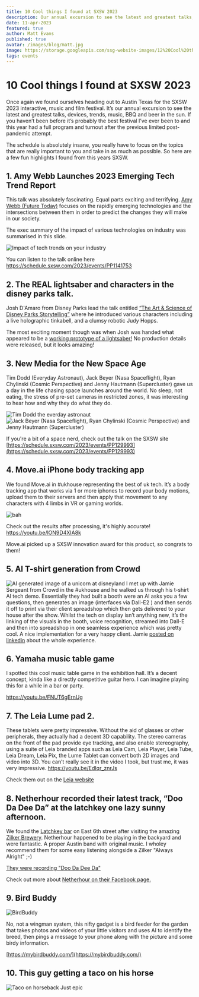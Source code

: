 ```yaml
---
title: 10 Cool things I found at SXSW 2023
description: Our annual excursion to see the latest and greatest talks, devices, trends, music, BBQ and beer in the sun.
date: 11-apr-2023
featured: true
author: Matt Evans
published: true
avatar: /images/blog/matt.jpg
image: https://storage.googleapis.com/ssg-website-images/12%20Cool%20things%20I%20found%20at%20SXSW%202023/sxsw.jpg
tags: events
---
```



# 10 Cool things I found at SXSW 2023

Once again we found ourselves heading out to Austin Texas for the SXSW 2023 interactive, music and film festival. It’s our annual excursion to see the latest and greatest talks, devices, trends, music, BBQ and beer in the sun. If you haven’t been before it’s probably the best festival I’ve ever been to and this year had a full program and turnout after the previous limited post-pandemic attempt.

The schedule is absolutely insane, you really have to focus on the topics that are really important to you and take in as much as possible. So here are a few fun highlights I found from this years SXSW.

## 1. Amy Webb Launches 2023 Emerging Tech Trend Report


This talk was absolutely fascinating. Equal parts exciting and terrifying. [Amy Webb (Future Today)](https://amywebb.io/) focuses on the rapidly emerging technologies and the intersections between them in order to predict the changes they will make in our society.

The exec summary of the impact of various technologies on industry was summarised in this slide.

![Impact of tech trends on your industry](https://storage.googleapis.com/ssg-website-images/12%20Cool%20things%20I%20found%20at%20SXSW%202023/PXL_20230322_224915751%20(1).jpg)

You can listen to the talk online here
https://schedule.sxsw.com/2023/events/PP1141753

## 2.  The REAL lightsaber and characters in the disney parks talk.

Josh D'Amaro from Disney Parks lead the talk entitled [“The Art & Science of Disney Parks Storytelling”](https://www.youtube.com/watch?v=lPqzLE4KjhI&ab_channel=DisneyParks) where he introduced various characters including a live holographic tinkabell, and a clumsy robotic Judy Hopps.

The most exciting moment though was when Josh was handed what appeared to be a [working prototype of a lightsaber!](https://youtu.be/4jBBoGSOKU0) No production details were released, but it looks amazing!

## 3.  New Media for the New Space Age

Tim Dodd (Everyday Astronaut), Jack Beyer (Nasa Spaceflight), Ryan Chylinski (Cosmic Perspective) and Jenny Hautmann (Supercluster) gave us a day in the life chasing space launches around the world. No sleep, not eating, the stress of pre-set cameras in restricted zones, it was interesting to hear how and why they do what they do.

![Tim Dodd the everday astronaut](https://storage.googleapis.com/ssg-website-images/12%20Cool%20things%20I%20found%20at%20SXSW%202023/PXL_20230311_212644210.jpg)
![Jack Beyer (Nasa Spaceflight), Ryan Chylinski (Cosmic Perspective) and Jenny Hautmann (Supercluster)](https://storage.googleapis.com/ssg-website-images/12%20Cool%20things%20I%20found%20at%20SXSW%202023/sxsw.jpg)

If you're a bit of a space nerd, check out the talk on the SXSW site
[https://schedule.sxsw.com/2023/events/PP129993](https://schedule.sxsw.com/2023/events/PP129993)

## 4.  Move.ai iPhone body tracking app


We found Move.ai in #ukhouse representing the best of uk tech. It’s a body tracking app that works via 1 or more iphones to record your body motions, upload them to their servers and then apply that movement to any characters with 4 limbs in VR or gaming worlds.

![bah](https://storage.googleapis.com/ssg-website-images/12%20Cool%20things%20I%20found%20at%20SXSW%202023/IMG_5257.JPG)

Check out the results after processing, it's highly accurate! https://youtu.be/lON9D4XIA8k

Move.ai picked up a SXSW innovation award for this product, so congrats to them!

## 5.  AI T-shirt generation from Crowd


![AI generated image of a unicorn at disneyland](https://storage.googleapis.com/ssg-website-images/12%20Cool%20things%20I%20found%20at%20SXSW%202023/IMG_5276.JPG)
I met up with Jamie Sergeant from Crowd in the #ukhouse and he walked us through his t-shirt AI tech demo. Essentially they had built a booth were an AI asks you a few questions, then generates an image (interfaces via Dall-E2 ) and then sends it off to print via their client spreadshop which then gets delivered to your house after the show. Whilst the tech on display isn’t anything new, it’s the linking of the visuals in the booth, voice recognition, streamed into Dall-E and then into spreadshop in one seamless experience which was pretty cool. A nice implementation for a very happy client.
Jamie [posted on linkedin](https://www.linkedin.com/posts/jamiesergeant_sxsw-ai-thankyou-ugcPost-7044314192660561920-CVcZ/?utm_source=share&utm_medium=member_desktop) about the whole experience.

## 6.  Yamaha music table game

I spotted this cool music table game in the exhibition hall. It’s a decent concept, kinda like a directly competitive guitar hero. I can imagine playing this for a while in a bar or party.

https://youtu.be/FNUT6gErnUg

## 7.  The Leia Lume pad 2.

These tablets were pretty impressive. Without the aid of glasses or other peripherals, they actually had a decent 3D capability. The stereo cameras on the front of the pad provide eye tracking, and also enable stereography, using a suite of Leia branded apps such as Leia Cam, Leia Player, Leia Tube, Leia Dream, Leia Pix, the Lume Tablet can convert both 2D images and video into 3D. You can’t really see it in the video I took, but trust me, it was very impressive.
https://youtu.be/EdIqr_znrJs

Check them out on the [Leia website](https://www.leiainc.com/lume-pad-2)

## 8.  Netherhour recorded their latest track, “Doo Da Dee Da” at the latchkey one lazy sunny afternoon.

We found the [Latchkey bar](https://latchkeyatx.com/) on East 6th street after visiting the amazing [Zilker Brewery](https://zilkerbeer.com/?v=47e5dceea252). Netherhour happened to be playing in the backyard and were fantastic. A proper Austin band with original music. I wholey recommend them for some easy listening alongside a Zilker "Always Alright" ;-)

[They were recording "Doo Da Dee Da"](https://youtube.com/shorts/HoMfAip2O10?feature=share)

Check out more about [Netherhour on their Facebook page.]([https://www.facebook.com/thenetherhour])

## 9.  Bird Buddy


![BirdBuddy](https://storage.googleapis.com/ssg-website-images/12%20Cool%20things%20I%20found%20at%20SXSW%202023/BirdBuddy.png)

No, not a wingman system, this nifty gadget is a bird feeder for the garden that takes photos and videos of your little visitors and uses AI to identify the breed, then pings a message to your phone along with the picture and some birdy information.

[https://mybirdbuddy.com/](https://mybirdbuddy.com/)



## 10.  This guy getting a taco on his horse


![Taco on horseback](https://storage.googleapis.com/ssg-website-images/12%20Cool%20things%20I%20found%20at%20SXSW%202023/IMG_5225.jpg)
Just epic
